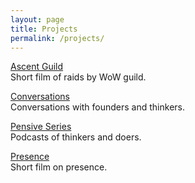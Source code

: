 ```yaml
---
layout: page
title: Projects
permalink: /projects/
---
```


[Ascent Guild](/ascentguild)
<br>
Short film of raids by WoW guild.

[Conversations](/conversations)
<br>
Conversations with founders and thinkers.

[Pensive Series](/pensive)
<br>
Podcasts of thinkers and doers.

[Presence](/presence)
<br>
Short film on presence.



